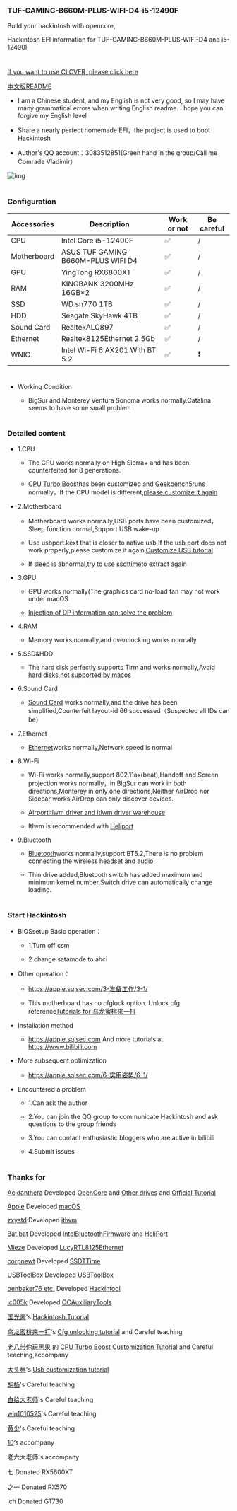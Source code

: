 ### TUF-GAMING-B660M-PLUS-WIFI-D4-i5-12490F
 
 Build your hackintosh with opencore, 
 
 Hackintosh EFI information for TUF-GAMING-B660M-PLUS-WIFI-D4 and i5-12490F
 #
 [If you want to use CLOVER, please click here](https://github.com/dawalishi0821/Hackintosh-TUF-GAMING-B660M-PLUS-WIFI-D4-i5-12490F/tree/CLOVER)

[中文版README](https://github.com/dawalishi0821/Hackintosh-TUF-GAMING-B660M-PLUS-WIFI-D4-12490f/blob/main/README-zh-Hans.md)

*  I am a Chinese student, and my English is not very good, 
so I may have many grammatical errors when writing English readme. 
I hope you can forgive my English level

*  Share a nearly perfect homemade EFI，the project is used to boot Hackintosh

*  Author's QQ account：3083512851(Green hand in the group/Call me Comrade Vladimir）

 ![img](https://raw.githubusercontent.com/dawalishi0821/Hackintosh-TUF-GAMING-B660M-PLUS-WIFI-D4-i5-12490F/main/关于本机.png)

#
### Configuration

Accessories |  Description | Work or not | Be careful
----|----|----|---
CPU | Intel Core i5-12490F |✅|/
Motherboard | ASUS TUF GAMING B660M-PLUS WIFI D4 |✅|/
GPU | YingTong RX6800XT |✅|/
RAM | KINGBANK 3200MHz 16GB*2 |✅|/
SSD | WD sn770 1TB |✅|/
HDD | Seagate SkyHawk 4TB  |✅|/
Sound Card | RealtekALC897 |✅|/
Ethernet | Realtek8125Ethernet 2.5Gb |✅|/
WNIC | Intel Wi-Fi 6 AX201 With BT 5.2 |✅|❗

#
*  Working Condition

     *  BigSur and Monterey Ventura Sonoma works normally.Catalina  seems to have some small problem
#
### Detailed content
*  1.CPU

     *  The CPU works normally on High Sierra+ and has been counterfeited for 8 generations.

     *  [CPU Turbo Boost](https://github.com/acidanthera/CPUFriend)has been customized and [Geekbench5](https://www.geekbench.com)runs normally，If the CPU model is different,[please customize it again](https://www.bilibili.com/video/BV143411F7aJ/?share_source=copy_web&vd_source=89eb3ac3d3a5704fbe370f14fbc338ef)

*  2.Motherboard

     *  Motherboard works normally,USB ports have been customized，Sleep function normal,Support USB wake-up

     *  Use usbport.kext that is closer to native usb,If the usb port does not work properly,please customize it again,[Customize USB tutorial](https://www.bilibili.com/video/BV1m3411b7JP/?share_source=copy_web&vd_source=89eb3ac3d3a5704fbe370f14fbc338ef)

     *  If sleep is abnormal,try to use [ssdttime](https://github.com/corpnewt/SSDTTime)to extract again

*  3.GPU

     *  GPU works normally(The graphics card no-load fan may not work under macOS

     *  [Injection of DP information can solve the problem](https://www.bilibili.com/video/BV1WT411A72F/?share_source=copy_web&vd_source=89eb3ac3d3a5704fbe370f14fbc338ef)

*  4.RAM

     *  Memory works normally,and overclocking works normally

*  5.SSD&HDD

     *  The hard disk perfectly supports Tirm and works normally,Avoid [hard disks not supported by macos](https://hpglw.com/cdc6109c.html)

*  6.Sound Card

     *  [Sound Card](https://github.com/acidanthera/AppleALC) works normally,and the drive has been simplified,Counterfeit layout-id 66 successed（Suspected all IDs can be）

*  7.Ethernet

     *  [Ethernet](https://www.insanelymac.com/forum/files/file/1004-lucyrtl8125ethernet/)works normally,Network speed is normal

*  8.Wi-Fi

     *  Wi-Fi works normally,support 802.11ax(beat),Handoff and Screen projection works normally，in BigSur can work in both directions,Monterey in only one directions,Neither AirDrop nor Sidecar works,AirDrop can only discover devices.

     *  [Airportitlwm driver and itlwm driver warehouse](https://github.com/OpenIntelWireless/itlwm/releases)

     *   Itlwm is recommended with [Heliport](https://github.com/OpenIntelWireless/HeliPort)

*   9.Bluetooth

     *   [Bluetooth](https://github.com/OpenIntelWireless/IntelBluetoothFirmware)works normally,support BT5.2,There is no problem connecting the wireless headset and audio,

     *  Thin drive added,Bluetooth switch has added maximum and minimum kernel number,Switch drive can automatically change loading.

#
### Start Hackintosh
*  BIOSsetup Basic operation：

     *  1.Turn off csm

     *  2.change satamode to ahci

*  Other operation：

     *  https://apple.sqlsec.com/3-准备工作/3-1/

     *  This motherboard has no cfglock option. Unlock cfg reference[Tutorials for 乌龙蜜桃来一打](https://www.bilibili.com/video/BV1LV4y1N7jF/?share_source=copy_web&vd_source=89eb3ac3d3a5704fbe370f14fbc338ef)

*   Installation method

     *  https://apple.sqlsec.com
And more tutorials at https://www.bilibili.com

*   More subsequent optimization

     *  https://apple.sqlsec.com/6-实用姿势/6-1/

*  Encountered a problem

     *  1.Can ask the author 

     *  2.You can join the QQ group to communicate  Hackintosh and ask questions to the group friends

     *  3.You can contact enthusiastic bloggers who are active in bilibili

     *  4.Submit issues
#
### Thanks for

[Acidanthera](https://github.com/acidanthera) Developed [OpenCore](https://github.com/acidanthera/OpenCorePkg) and [Other drives](https://github.com/orgs/acidanthera/repositories) and [Official Tutorial](https://dortania.github.io/OpenCore-Install-Guide/)

[Apple](https://www.apple.com) Developed [macOS](https://www.apple.com/macos/)

[zxystd](https://github.com/zxystd) Developed [itlwm](https://github.com/OpenIntelWireless/itlwm)

[Bat.bat](https://github.com/williambj1) Developed [IntelBluetoothFirmware](https://github.com/OpenIntelWireless/IntelBluetoothFirmware) and [HeliPort](https://github.com/OpenIntelWireless/HeliPort)

[Mieze](https://www.insanelymac.com/forum/profile/983225-mieze/) Developed [LucyRTL8125Ethernet](https://www.insanelymac.com/forum/files/file/1004-lucyrtl8125ethernet/)

[corpnewt](https://github.com/corpnewt) Developed [SSDTTime](https://github.com/corpnewt/SSDTTime)

[USBToolBox](https://github.com/USBToolBox) Developed [USBToolBox](https://github.com/USBToolBox)

[benbaker76 etc.](https://github.com/benbaker76) Developed [Hackintool](https://github.com/benbaker76/Hackintool)

[ic005k](https://github.com/ic005k) Developed [OCAuxiliaryTools](https://github.com/ic005k/OCAuxiliaryTools)

[国光酱](https://space.bilibili.com/112842166?spm_id_from=333.337.0.0)'s [Hackintosh  Tutorial](https://apple.sqlsec.com)

[乌龙蜜桃来一打](https://space.bilibili.com/244390800?spm_id_from=333.337.0.0)'s  [Cfg unlocking tutorial](https://www.bilibili.com/video/BV1LV4y1N7jF/?spm_id_from=333.999.0.0&vd_source=1b694a12fb9af6d07f612a9c284e1867) and Careful teaching

[老八带你玩黑果](https://space.bilibili.com/504306154?spm_id_from=333.337.search-card.all.click) 的 [CPU Turbo Boost Customization Tutorial](https://www.bilibili.com/video/BV143411F7aJ/?spm_id_from=333.999.0.0&vd_source=1b694a12fb9af6d07f612a9c284e1867) and Careful teaching,accompany

[大头蔡](https://space.bilibili.com/16323318)'s [Usb customization tutorial](https://www.bilibili.com/video/BV1m3411b7JP/?spm_id_from=333.337.search-card.all.click&vd_source=1b694a12fb9af6d07f612a9c284e1867)

[胡杨](https://space.bilibili.com/597075281?spm_id_from=333.337.0.0)'s Careful teaching

[白给大老师](https://space.bilibili.com/1314835603?spm_id_from=333.337.0.0)'s Careful teaching

[win1010525](https://github.com/win1010525)'s Careful teaching

[黄少](https://space.bilibili.com/621086526?spm_id_from=333.337.0.0)'s Careful teaching

[16](https://github.com/shilu0718)‘s accompany

老六大老师's accompany

七 Donated RX5600XT

之一 Donated RX570

lch Donated GT730
